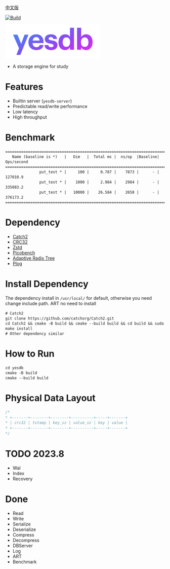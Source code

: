 [中文版](README_cn.md)

[![Build](https://github.com/syaojun/yesdb/actions/workflows/yesdb.yml/badge.svg)](https://github.com/syaojun/yesdb/actions/workflows/yesdb.yml)

![yesdb](/logo/yesdb2.png)

- A storage engine for study

# Features

- Builtin server (`yesdb-server`)
- Predictable read/write performance
- Low latency
- High throughput

# Benchmark

```
===============================================================================
   Name (baseline is *)   |   Dim   |  Total ms |  ns/op  |Baseline| Ops/second
===============================================================================
               put_test * |     100 |     0.787 |    7873 |      - |   127010.9
               put_test * |    1000 |     2.984 |    2984 |      - |   335083.2
               put_test * |   10000 |    26.584 |    2658 |      - |   376173.2
===============================================================================
```

# Dependency

- [Catch2](https://github.com/catchorg/Catch2)
- [CRC32](https://github.com/google/crc32c)
- [Zstd](https://github.com/facebook/zstd)
- [Picobench](https://github.com/iboB/picobench)
- [Adaptive Radix Tree](https://github.com/rafaelkallis/adaptive-radix-tree)
- [Plog](https://github.com/SergiusTheBest/plog)

# Install Dependency

The dependency install in `/usr/local/` for default, otherwise you need change include path. ART no need to install

```
# Catch2
git clone https://github.com/catchorg/Catch2.git
cd Catch2 && cmake -B build && cmake --build build && cd build && sudo make install
# Other dependency similar
```

# How to Run

```
cd yesdb
cmake -B build
cmake --build build
```

# Physical Data Layout

```c
/*
* +-------+--------+--------+----------+-----+-------+
* | crc32 | tstamp | key_sz | value_sz | key | value | 
* +-------+--------+--------+----------+-----+-------+
*/
```

# TODO 2023.8

- Wal
- Index
- Recovery

# Done

- Read
- Write
- Serialize
- Deserialize
- Compress
- Decompress
- DBServer
- Log
- ART
- Benchmark
